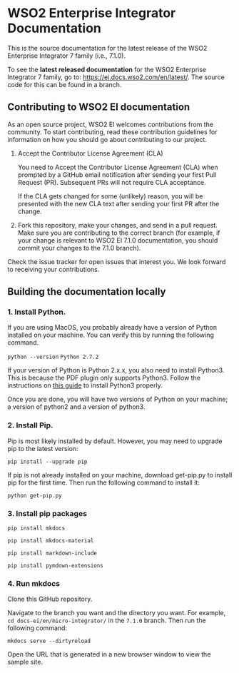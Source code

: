 # WSO2 Enterprise Integrator Documentation

This is the source documentation for the latest release of the WSO2 Enterprise Integrator 7 family (i.e., 7.1.0).

To see the **latest released documentation** for the WSO2 Enterprise Integrator 7 family, go to: https://ei.docs.wso2.com/en/latest/. The source code for this can be found in a branch.

## Contributing to WSO2 EI documentation

As an open source project, WSO2 EI welcomes contributions from the community. To start contributing, read these contribution guidelines for information on how you should go about contributing to our project.

1. Accept the Contributor License Agreement (CLA)
    
    You need to Accept the Contributor License Agreement (CLA) when prompted by a GitHub email notification after sending your first Pull Request (PR). Subsequent PRs will not require CLA acceptance.

    If the CLA gets changed for some (unlikely) reason, you will be presented with the new CLA text after sending your first PR after the change.

2. Fork this repository, make your changes, and send in a pull request. Make sure you are contributing to the correct branch (for example, if your change is relevant to WSO2 EI 7.1.0 documentation, you should commit your changes to the 7.1.0 branch).

Check the issue tracker for open issues that interest you. We look forward to receiving your contributions.

## Building the documentation locally

### 1. Install Python. 

If you are using MacOS, you probably already have a version of Python installed on your machine. You can verify this by running the following command.

`python --version`
`Python 2.7.2`


If your version of Python is Python 2.x.x, you also need to install Python3. This is because the PDF plugin only supports Python3. Follow the instructions on [this guide](https://docs.python-guide.org/starting/install3/osx/) to install Python3 properly. 

Once you are done, you will have two versions of Python on your machine; a version of python2 and a version of python3. 


### 2. Install Pip. 

Pip is most likely installed by default. However, you may need to upgrade pip to the latest version:

`pip install --upgrade pip`

If pip is not already installed on your machine, download get-pip.py to install pip for the first time. Then run the following command to install it:

`python get-pip.py`

### 3. Install pip packages

`pip install mkdocs`

`pip install mkdocs-material`

`pip install markdown-include`

`pip install pymdown-extensions`

### 4. Run mkdocs 

Clone this GitHub repository.

Navigate to the branch you want and the directory you want. For example, `cd docs-ei/en/micro-integrator/` in the `7.1.0` branch. Then run the following command:

`mkdocs serve --dirtyreload`
  
Open the URL that is generated in a new browser window to view the sample site. 

